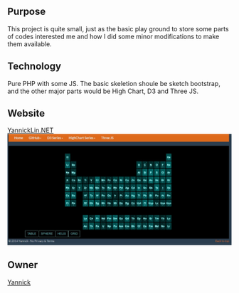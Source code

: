 ## Purpose
This project is quite small, just as the basic play ground to store some parts of codes interested me and how I did some minor modifications to make them available.

## Technology
Pure PHP with some JS. The basic skeletion shoule be sketch bootstrap, and the other major parts would be High Chart, D3 and Three JS.

## Website
[YannickLin.NET](http://yannicklin.net/razor/)
![snapshot](media/2017-06-16-snapshot.jpg)

## Owner
[Yannick](https://www.twoudia.com/)
